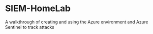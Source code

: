 # SIEM-HomeLab
A walkthrough of creating and using the Azure environment and Azure Sentinel to track attacks
